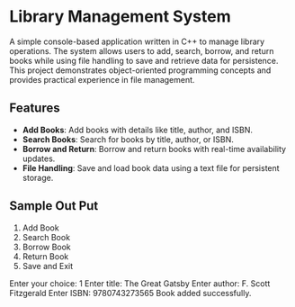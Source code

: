 # Library Management System

A simple console-based application written in C++ to manage library operations. The system allows users to add, search, borrow, and return books while using file handling to save and retrieve data for persistence. This project demonstrates object-oriented programming concepts and provides practical experience in file management.



## Features

- **Add Books**: Add books with details like title, author, and ISBN.
- **Search Books**: Search for books by title, author, or ISBN.
- **Borrow and Return**: Borrow and return books with real-time availability updates.
- **File Handling**: Save and load book data using a text file for persistent storage.

## Sample Out Put 

1. Add Book
2. Search Book
3. Borrow Book
4. Return Book
5. Save and Exit

Enter your choice: 1
Enter title: The Great Gatsby
Enter author: F. Scott Fitzgerald
Enter ISBN: 9780743273565
Book added successfully.

